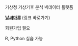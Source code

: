 기상청 기상기후 분석 빅데이터 플랫폼 

<b> [날씨마루](https://bd.kma.go.kr/kma2020/svc/main.do) </b> (링크 바로가기)

회원가입 필요

R, Python 실습 가능

